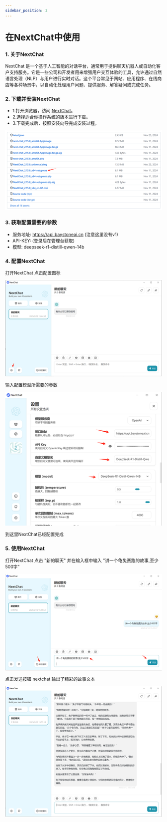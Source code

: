 ```yaml
---
sidebar_position: 2
---
```


# 在NextChat中使用 

### 1. 关于NextChat
NextChat 是一个基于人工智能的对话平台，通常用于提供聊天机器人或自动化客户支持服务。它是一些公司和开发者用来增强用户交互体验的工具，允许通过自然语言处理（NLP）与用户进行实时对话。这个平台常见于网站、应用程序、在线商店等各种场景中，以自动化处理用户问题、提供服务、解答疑问或完成任务。

### 2. 下载并安装NextChat

- 1.打开浏览器，访问 [NextChat](https://github.com/ChatGPTNextWeb/NextChat/releases)。
- 2.选择适合你操作系统的版本进行下载。
- 3.下载完成后，按照安装向导完成安装过程。

![alt text](img/nextchat-1.png)

### 3. 获取配置需要的参数

- 服务地址: https://api.baystoneai.cn (注意这里没有v1)
- API-KEY: (登录后在管理台获取)  
- 模型: deepseek-r1-distill-qwen-14b

### 4. 配置NextChat

打开NextChat  点击配置图标

![alt text](img/nextchat-2.png)

输入配置模型所需要的参数

![alt text](img/nextchat-3.png)

到这里NextChat已经配置完成

### 5. 使用NextChat

打开NextChat 点击 "新的聊天"  并在输入框中输入 "讲一个龟兔赛跑的故事,至少500字"

![alt text](img/nextchat-5.png)

点击发送按钮  nextchat 输出了精彩的故事文本

![alt text](img/nextchat-6.png)

